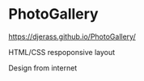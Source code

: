 # PhotoGallery
https://djerass.github.io/PhotoGallery/

HTML/CSS respoponsive layout

Design from internet
